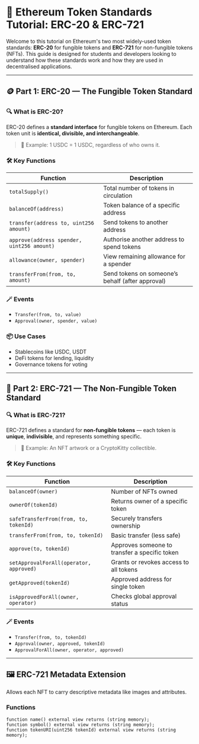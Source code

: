 # 🚀 Ethereum Token Standards Tutorial: ERC-20 & ERC-721

Welcome to this tutorial on Ethereum's two most widely-used token standards: **ERC-20** for fungible tokens and **ERC-721** for non-fungible tokens (NFTs). This guide is designed for students and developers looking to understand how these standards work and how they are used in decentralised applications.

---

## 🪙 Part 1: ERC-20 — The Fungible Token Standard

### 🔍 What is ERC-20?

ERC-20 defines a **standard interface** for fungible tokens on Ethereum. Each token unit is **identical, divisible, and interchangeable**.

> 📌 Example: 1 USDC = 1 USDC, regardless of who owns it.

### 🛠️ Key Functions

| Function | Description |
|----------|-------------|
| `totalSupply()` | Total number of tokens in circulation |
| `balanceOf(address)` | Token balance of a specific address |
| `transfer(address to, uint256 amount)` | Send tokens to another address |
| `approve(address spender, uint256 amount)` | Authorise another address to spend tokens |
| `allowance(owner, spender)` | View remaining allowance for a spender |
| `transferFrom(from, to, amount)` | Send tokens on someone’s behalf (after approval) |

### 🪄 Events

- `Transfer(from, to, value)`
- `Approval(owner, spender, value)`

### 📦 Use Cases

- Stablecoins like USDC, USDT
- DeFi tokens for lending, liquidity
- Governance tokens for voting

---

## 🎨 Part 2: ERC-721 — The Non-Fungible Token Standard

### 🔍 What is ERC-721?

ERC-721 defines a standard for **non-fungible tokens** — each token is **unique**, **indivisible**, and represents something specific.

> 📌 Example: An NFT artwork or a CryptoKitty collectible.

### 🛠️ Key Functions

| Function | Description |
|----------|-------------|
| `balanceOf(owner)` | Number of NFTs owned |
| `ownerOf(tokenId)` | Returns owner of a specific token |
| `safeTransferFrom(from, to, tokenId)` | Securely transfers ownership |
| `transferFrom(from, to, tokenId)` | Basic transfer (less safe) |
| `approve(to, tokenId)` | Approves someone to transfer a specific token |
| `setApprovalForAll(operator, approved)` | Grants or revokes access to all tokens |
| `getApproved(tokenId)` | Approved address for single token |
| `isApprovedForAll(owner, operator)` | Checks global approval status |

### 🪄 Events

- `Transfer(from, to, tokenId)`
- `Approval(owner, approved, tokenId)`
- `ApprovalForAll(owner, operator, approved)`

---

## 🖼️ ERC-721 Metadata Extension

Allows each NFT to carry descriptive metadata like images and attributes.

### Functions

```solidity
function name() external view returns (string memory);
function symbol() external view returns (string memory);
function tokenURI(uint256 tokenId) external view returns (string memory);
